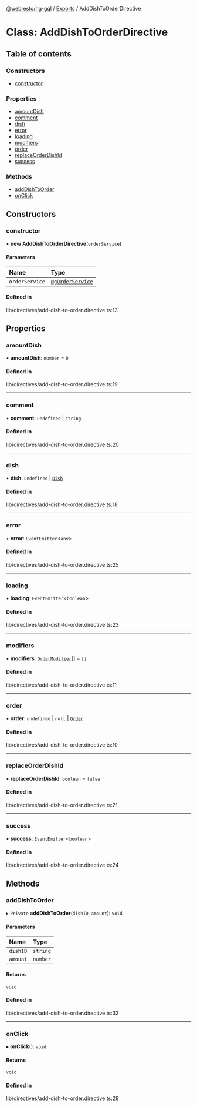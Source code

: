 [@webresto/ng-gql](../README.md) / [Exports](../modules.md) / AddDishToOrderDirective

# Class: AddDishToOrderDirective

## Table of contents

### Constructors

- [constructor](AddDishToOrderDirective.md#constructor)

### Properties

- [amountDish](AddDishToOrderDirective.md#amountdish)
- [comment](AddDishToOrderDirective.md#comment)
- [dish](AddDishToOrderDirective.md#dish)
- [error](AddDishToOrderDirective.md#error)
- [loading](AddDishToOrderDirective.md#loading)
- [modifiers](AddDishToOrderDirective.md#modifiers)
- [order](AddDishToOrderDirective.md#order)
- [replaceOrderDishId](AddDishToOrderDirective.md#replaceorderdishid)
- [success](AddDishToOrderDirective.md#success)

### Methods

- [addDishToOrder](AddDishToOrderDirective.md#adddishtoorder)
- [onClick](AddDishToOrderDirective.md#onclick)

## Constructors

### constructor

• **new AddDishToOrderDirective**(`orderService`)

#### Parameters

| Name | Type |
| :------ | :------ |
| `orderService` | [`NgOrderService`](NgOrderService.md) |

#### Defined in

lib/directives/add-dish-to-order.directive.ts:13

## Properties

### amountDish

• **amountDish**: `number` = `0`

#### Defined in

lib/directives/add-dish-to-order.directive.ts:19

___

### comment

• **comment**: `undefined` \| `string`

#### Defined in

lib/directives/add-dish-to-order.directive.ts:20

___

### dish

• **dish**: `undefined` \| [`Dish`](../interfaces/Dish.md)

#### Defined in

lib/directives/add-dish-to-order.directive.ts:18

___

### error

• **error**: `EventEmitter`<`any`\>

#### Defined in

lib/directives/add-dish-to-order.directive.ts:25

___

### loading

• **loading**: `EventEmitter`<`boolean`\>

#### Defined in

lib/directives/add-dish-to-order.directive.ts:23

___

### modifiers

• **modifiers**: [`OrderModifier`](../interfaces/OrderModifier.md)[] = `[]`

#### Defined in

lib/directives/add-dish-to-order.directive.ts:11

___

### order

• **order**: `undefined` \| ``null`` \| [`Order`](../interfaces/Order.md)

#### Defined in

lib/directives/add-dish-to-order.directive.ts:10

___

### replaceOrderDishId

• **replaceOrderDishId**: `boolean` = `false`

#### Defined in

lib/directives/add-dish-to-order.directive.ts:21

___

### success

• **success**: `EventEmitter`<`boolean`\>

#### Defined in

lib/directives/add-dish-to-order.directive.ts:24

## Methods

### addDishToOrder

▸ `Private` **addDishToOrder**(`dishID`, `amount`): `void`

#### Parameters

| Name | Type |
| :------ | :------ |
| `dishID` | `string` |
| `amount` | `number` |

#### Returns

`void`

#### Defined in

lib/directives/add-dish-to-order.directive.ts:32

___

### onClick

▸ **onClick**(): `void`

#### Returns

`void`

#### Defined in

lib/directives/add-dish-to-order.directive.ts:28
